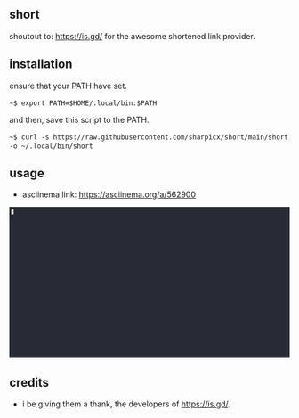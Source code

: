 ## short
shoutout to: <https://is.gd/> for the awesome shortened link provider.<br/>

## installation
ensure that your PATH have set.
```shell
~$ export PATH=$HOME/.local/bin:$PATH
```
and then, save this script to the PATH.
```shell
~$ curl -s https://raw.githubusercontent.com/sharpicx/short/main/short -o ~/.local/bin/short
```

## usage
- asciinema link: <https://asciinema.org/a/562900>

![gif](here.gif)

## credits
- i be giving them a thank, the developers of <https://is.gd/>.
